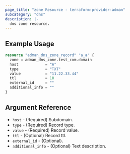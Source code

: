 ```yaml
---
page_title: "zone Resource - terraform-provider-adman"
subcategory: "dns"
description: |-
  dns zone resource.
---
```


## Example Usage

```terraform
resource "adman_dns_zone_record" "a_a" {
  zone = adman_dns_zone.test_com.domain
  host            = "A"
  type            = "TXT"
  value           = "11.22.33.44"
  ttl             = 10
  external_id     = ""
  additional_info = ""
}
```

## Argument Reference

- `host` - (Required) Subdomain.
- `type` - (Required) Record type.
- `value` - (Required) Record value.
- `ttl` - (Optional) Record ttl.
- `external_id` - (Optional).
- `additional_info` - (Optional) Text description.
